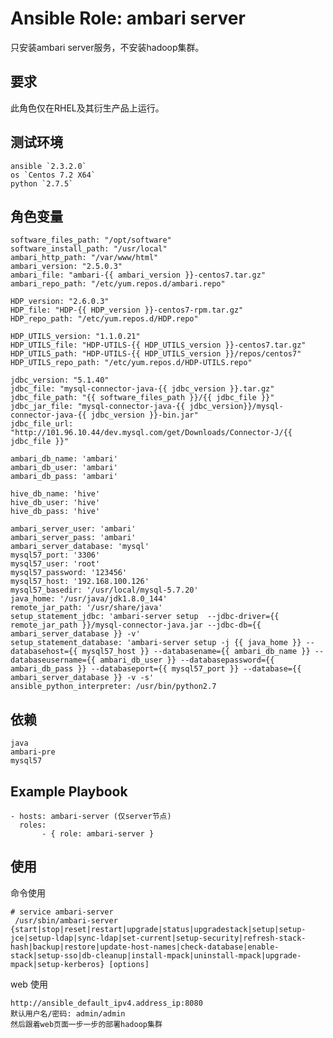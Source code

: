 # Ansible Role: ambari server

只安装ambari server服务，不安装hadoop集群。

## 要求

此角色仅在RHEL及其衍生产品上运行。

## 测试环境

	ansible `2.3.2.0`
	os `Centos 7.2 X64`
	python `2.7.5`

## 角色变量

	software_files_path: "/opt/software"
	software_install_path: "/usr/local"
	ambari_http_path: "/var/www/html"
	ambari_version: "2.5.0.3"
	ambari_file: "ambari-{{ ambari_version }}-centos7.tar.gz"
	ambari_repo_path: "/etc/yum.repos.d/ambari.repo"

	HDP_version: "2.6.0.3"
	HDP_file: "HDP-{{ HDP_version }}-centos7-rpm.tar.gz"
	HDP_repo_path: "/etc/yum.repos.d/HDP.repo"

	HDP_UTILS_version: "1.1.0.21"
	HDP_UTILS_file: "HDP-UTILS-{{ HDP_UTILS_version }}-centos7.tar.gz"
	HDP_UTILS_path: "HDP-UTILS-{{ HDP_UTILS_version }}/repos/centos7"
	HDP_UTILS_repo_path: "/etc/yum.repos.d/HDP-UTILS.repo"

	jdbc_version: "5.1.40"
	jdbc_file: "mysql-connector-java-{{ jdbc_version }}.tar.gz"
	jdbc_file_path: "{{ software_files_path }}/{{ jdbc_file }}"
	jdbc_jar_file: "mysql-connector-java-{{ jdbc_version}}/mysql-connector-java-{{ jdbc_version }}-bin.jar"
	jdbc_file_url: "http://101.96.10.44/dev.mysql.com/get/Downloads/Connector-J/{{ jdbc_file }}"

	ambari_db_name: 'ambari'
	ambari_db_user: 'ambari'
	ambari_db_pass: 'ambari'

	hive_db_name: 'hive'
	hive_db_user: 'hive'
	hive_db_pass: 'hive'

	ambari_server_user: 'ambari'
	ambari_server_pass: 'ambari'
	ambari_server_database: 'mysql'
	mysql57_port: '3306'
	mysql57_user: 'root'
	mysql57_password: '123456'
	mysql57_host: '192.168.100.126'
	mysql57_basedir: '/usr/local/mysql-5.7.20'
	java_home: '/usr/java/jdk1.8.0_144'
	remote_jar_path: '/usr/share/java'
	setup_statement_jdbc: 'ambari-server setup  --jdbc-driver={{ remote_jar_path }}/mysql-connector-java.jar --jdbc-db={{ ambari_server_database }} -v'
	setup_statement_database: 'ambari-server setup -j {{ java_home }} --databasehost={{ mysql57_host }} --databasename={{ ambari_db_name }} --databaseusername={{ ambari_db_user }} --databasepassword={{ ambari_db_pass }} --databaseport={{ mysql57_port }} --database={{ ambari_server_database }} -v -s'
	ansible_python_interpreter: /usr/bin/python2.7

## 依赖
	java
	ambari-pre
	mysql57


## Example Playbook

	- hosts: ambari-server (仅server节点)
	  roles: 
           - { role: ambari-server }

## 使用

命令使用

```
# service ambari-server
 /usr/sbin/ambari-server {start|stop|reset|restart|upgrade|status|upgradestack|setup|setup-jce|setup-ldap|sync-ldap|set-current|setup-security|refresh-stack-hash|backup|restore|update-host-names|check-database|enable-stack|setup-sso|db-cleanup|install-mpack|uninstall-mpack|upgrade-mpack|setup-kerberos} [options]

```

web 使用

	http://ansible_default_ipv4.address_ip:8080
	默认用户名/密码: admin/admin
	然后跟着web页面一步一步的部署hadoop集群
